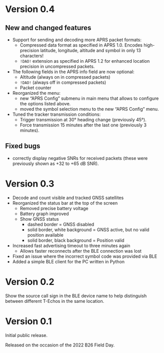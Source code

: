 # Version 0.4

## New and changed features

- Support for sending and decoding more APRS packet formats:
  - Compressed data format as specified in APRS 1.0. Encodes high-precision
    latitude, longitude, altitude and symbol in only 13 characters!
  - `!DAO!` extension as specified in APRS 1.2 for enhanced location precision
    in uncompressed packets.
- The following fields in the APRS info field are now optional:
  - Altitude (always on in compressed packets)
  - `!DAO!` (always off in compressed packets)
  - Packet counter
- Reorganized the menu:
  - new “APRS Config” submenu in main menu that allows to configure the options
    listed above.
  - moved the symbol selection menu to the new “APRS Config” menu.
- Tuned the tracker transmission conditions:
  - Trigger transmission at 30° heading change (previously 45°).
  - Force transmission 15 minutes after the last one (previously 3 minutes).

## Fixed bugs

- correctly display negative SNRs for received packets (these were previously
  shown as +32 to +65 dB SNR).


# Version 0.3

- Decode and count visible and tracked GNSS satellites
- Reorganized the status bar at the top of the screen
  - Removed precise battery voltage
  - Battery graph improved
  - Show GNSS status
    - dashed border = GNSS disabled
    - solid border, white background = GNSS active, but no valid position available
    - solid border, black background = Position valid
- Increased fast advertising timeout to three minutes again
  - Allows faster reconnects after the BLE connection was lost
- Fixed an issue where the incorrect symbol code was provided via BLE
- Added a simple BLE client for the PC written in Python


# Version 0.2

Show the source call sign in the BLE device name to help distinguish between
different T-Echos in the same location.


# Version 0.1

Initial public release.

Released on the occasion of the 2022 B26 Field Day.
